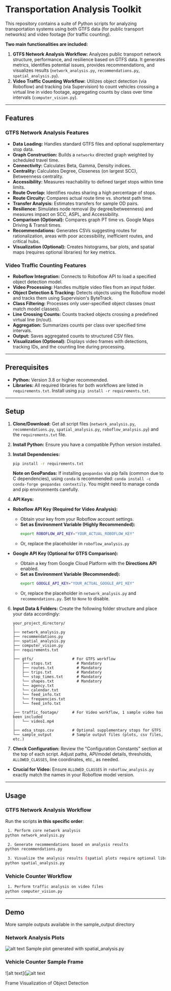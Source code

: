 # Transportation Analysis Toolkit

This repository contains a suite of Python scripts for analyzing transportation systems using both GTFS data (for public transport networks) and video footage (for traffic counting).

**Two main functionalities are included:**

1.  **GTFS Network Analysis Workflow:** Analyzes public transport network structure, performance, and resilience based on GTFS data. It generates metrics, identifies potential issues, provides recommendations, and visualizes results (`network_analysis.py`, `recommendations.py`, `spatial_analysis.py`).
2.  **Video Traffic Counting Workflow:** Utilizes object detection (via Roboflow) and tracking (via Supervision) to count vehicles crossing a virtual line in video footage, aggregating counts by class over time intervals (`computer_vision.py`).

---

## Features

### GTFS Network Analysis Features

* **Data Loading:** Handles standard GTFS files and optional supplementary stop data.
* **Graph Construction:** Builds a `networkx` directed graph weighted by scheduled travel time.
* **Connectivity:** Calculates Beta, Gamma, Density indices.
* **Centrality:** Calculates Degree, Closeness (on largest SCC), Betweenness centrality.
* **Accessibility:** Measures reachability to defined target stops within time limits.
* **Route Overlap:** Identifies routes sharing a high percentage of stops.
* **Route Circuity:** Compares actual route time vs. shortest path time.
* **Transfer Analysis:** Estimates transfers for sample OD pairs.
* **Resilience:** Simulates node removal (by degree/betweenness) and measures impact on SCC, ASPL, and Accessibility.
* **Comparison (Optional):** Compares graph PT time vs. Google Maps Driving & Transit times.
* **Recommendations:** Generates CSVs suggesting routes for rationalization, areas with poor accessibility, inefficient routes, and critical hubs.
* **Visualization (Optional):** Creates histograms, bar plots, and spatial maps (requires optional libraries) for key metrics.

### Video Traffic Counting Features

* **Roboflow Integration:** Connects to Roboflow API to load a specified object detection model.
* **Video Processing:** Handles multiple video files from an input folder.
* **Object Detection & Tracking:** Detects objects using the Roboflow model and tracks them using Supervision's ByteTrack.
* **Class Filtering:** Processes only user-specified object classes (must match model classes).
* **Line Crossing Counts:** Counts tracked objects crossing a predefined virtual line (in/out).
* **Aggregation:** Summarizes counts per class over specified time intervals.
* **Output:** Saves aggregated counts to structured CSV files.
* **Visualization (Optional):** Displays video frames with detections, tracking IDs, and the counting line during processing.

---

## Prerequisites

* **Python:** Version 3.8 or higher recommended.
* **Libraries:** All required libraries for both workflows are listed in `requirements.txt`. Install using `pip install -r requirements.txt`.

---

## Setup

1.  **Clone/Download:** Get all script files (`network_analysis.py`, `recommendations.py`, `spatial_analysis.py`, `roboflow_analysis.py`) and the `requirements.txt` file.
2.  **Install Python:** Ensure you have a compatible Python version installed.
3.  **Install Dependencies:**
    ```bash
    pip install -r requirements.txt
    ```
     **Note on GeoPandas:** If installing `geopandas` via pip fails (common due to C dependencies), using `conda` is recommended: `conda install -c conda-forge geopandas contextily`. You might need to manage conda and pip environments carefully.
    
5.  **API Keys:**
* **Roboflow API Key (Required for Video Analysis):**
    * Obtain your key from your Roboflow account settings.
    * **Set as Environment Variable (Highly Recommended):**
        ```bash
        export ROBOFLOW_API_KEY="YOUR_ACTUAL_ROBOFLOW_KEY"
        ```
    * Or, replace the placeholder in `roboflow_analysis.py`
      
* **Google API Key (Optional for GTFS Comparison):**
    * Obtain a key from Google Cloud Platform with the **Directions API** enabled.
    * **Set as Environment Variable (Recommended):**
        ```bash
        export GOOGLE_API_KEY="YOUR_ACTUAL_GOOGLE_API_KEY"
        ```
    * Or, replace the placeholder in `network_analysis.py` and `recommendations.py`. Set to `None` to disable.
6.  **Input Data & Folders:** Create the following folder structure and place your data accordingly:
    ```
    your_project_directory/
    │
    ├── network_analysis.py
    ├── recommendations.py
    ├── spatial_analysis.py
    ├── computer_vision.py  
    ├── requirements.txt
    │
    ├── gtfs/                 # For GTFS workflow
    │   ├── stops.txt           # Mandatory
    │   ├── routes.txt          # Mandatory
    │   ├── trips.txt           # Mandatory
    │   └── stop_times.txt      # Mandatory
    │   └── shapes.txt          # Mandatory
    │   └── agency.txt          
    │   └── calendar.txt
    │   └── feed_info.txt      
    │   └── frequencies.txt
    │   └── feed_info.txt  
    │
    ├── traffic_footage/      # For Video workflow, 1 sample video has been included
    │   └── video1.mp4
    │
    ├── edsa_stops.csv        # Optional supplementary stops for GTFS
    └── sample_output         # Sample output files (plots, csv files, etc.)
    ```
7.  **Check Configuration:** Review the "Configuration Constants" section at the top of each script. Adjust paths, API/model details, thresholds, `ALLOWED_CLASSES`, line coordinates, etc., as needed.
  * **Crucial for Video:** Ensure `ALLOWED_CLASSES` in `roboflow_analysis.py` exactly match the names in your Roboflow model version.

---

## Usage

### GTFS Network Analysis Workflow

Run the scripts **in this specific order**:

```bash
 1. Perform core network analysis 
python network_analysis.py

 2. Generate recommendations based on analysis results
python recommendations.py

 3. Visualize the analysis results (spatial plots require optional libraries, all included in the requirements.txt)
python spatial_analysis.py
```

### Vehicle Counter Workflow

```bash
 1. Perform traffic analysis on video files
python computer_vision.py
```

---
## Demo

More sample outputs available in the sample_output directory

### Network Analysis Plots

![alt text](sample_output/analysis_plots/map_accessibility_60min.png)
Sample plot generated with spatial_analysis.py

### Vehicle Counter Sample Frame
![alt text](![alt text](sample_output/computer_vision.png)

Frame Visualization of Object Detection


